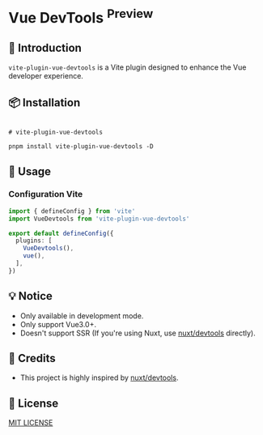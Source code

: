 <h1>
Vue DevTools <sup>Preview</sup>
</h1>

## 📖 Introduction

`vite-plugin-vue-devtools` is a Vite plugin designed to enhance the Vue developer experience.

<!-- <p>
  <a href="https://github.com/webfansplz/vite-plugin-vue-devtools/discussions/1">💡 Ideas & Suggestions</a> |
  <a href="https://github.com/webfansplz/vite-plugin-vue-devtools/discussions/2">🗺️ Project Roadmap</a> |
</p> -->


## 📦 Installation

```

# vite-plugin-vue-devtools 

pnpm install vite-plugin-vue-devtools -D

```

## 🦄 Usage

### Configuration Vite

```ts
import { defineConfig } from 'vite'
import VueDevtools from 'vite-plugin-vue-devtools'

export default defineConfig({
  plugins: [
    VueDevtools(),
    vue(),
  ],
})
```

## 💡 Notice

- Only available in development mode.
- Only support Vue3.0+.
- Doesn't support SSR (If you're using Nuxt, use [nuxt/devtools](https://github.com/nuxt/devtools) directly).

## 🌸 Credits

- This project is highly inspired by [nuxt/devtools](https://github.com/nuxt/devtools).

## 📄 License

[MIT LICENSE](./LICENSE)

